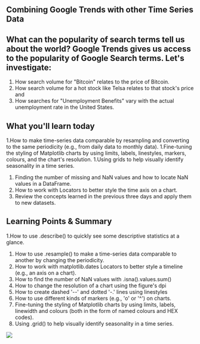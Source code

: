 ## Combining Google Trends with other Time Series Data

## What can the popularity of search terms tell us about the world? Google Trends gives us access to the popularity of Google Search terms. Let's investigate:
1. How search volume for "Bitcoin" relates to the price of Bitcoin.
1. How search volume for a hot stock like Telsa relates to that stock's price and
1. How searches for "Unemployment Benefits" vary with the actual unemployment rate in the United States.

## What you'll learn today
1.How to make time-series data comparable by resampling and converting to the same periodicity (e.g., from daily data to monthly data).
1.Fine-tuning the styling of Matplotlib charts by using limits, labels, linestyles, markers, colours, and the chart's resolution.
1.Using grids to help visually identify seasonality in a time series.
1. Finding the number of missing and NaN values and how to locate NaN values in a DataFrame.
1. How to work with Locators to better style the time axis on a chart.
1. Review the concepts learned in the previous three days and apply them to new datasets.

## Learning Points & Summary
1.How to use .describe() to quickly see some descriptive statistics at a glance.
1. How to use .resample() to make a time-series data comparable to another by changing the periodicity.
1. How to work with matplotlib.dates Locators to better style a timeline (e.g., an axis on a chart).
1. How to find the number of NaN values with .isna().values.sum()
1. How to change the resolution of a chart using the figure's dpi
1. How to create dashed '--' and dotted '-.' lines using linestyles
1. How to use different kinds of markers (e.g., 'o' or '^') on charts.
1. Fine-tuning the styling of Matplotlib charts by using limits, labels, linewidth and colours (both in the form of named colours and HEX codes).
1. Using .grid() to help visually identify seasonality in a time series.

<img src="https://img-c.udemycdn.com/redactor/raw/2020-10-10_11-31-21-6f077e81c843cdfb085899620891eaf3.png">
